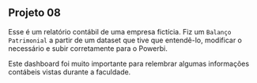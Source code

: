## Projeto 08

Esse é um relatório contábil de uma empresa fictícia. Fiz um ```Balanço Patrimonial``` a partir de um dataset que tive que entendê-lo, modificar o necessário e subir corretamente para o Powerbi.

Este dashboard foi muito importante para relembrar algumas informações contábeis vistas durante a faculdade.
